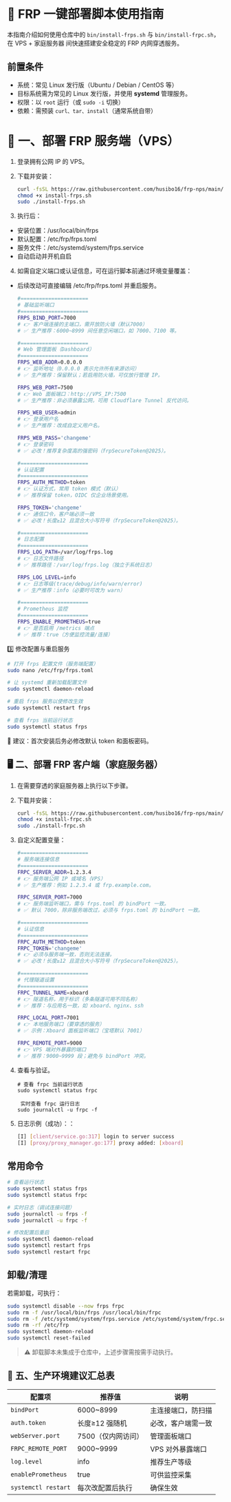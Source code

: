 # 🧭 FRP 一键部署脚本使用指南

本指南介绍如何使用仓库中的 `bin/install-frps.sh` 与 `bin/install-frpc.sh`，在 VPS + 家庭服务器 间快速搭建安全稳定的 FRP 内网穿透服务。

## 前置条件
- 系统：常见 Linux 发行版（Ubuntu / Debian / CentOS 等）
- 目标系统需为常见的 Linux 发行版，并使用 **systemd** 管理服务。
- 权限：以 `root` 运行（或 `sudo -i` 切换）
- 依赖：需预装 `curl、tar、install`（通常系统自带）

# 🚀 一、部署 FRP 服务端（VPS）

1. 登录拥有公网 IP 的 VPS。
2. 下载并安装：

   ```bash
   curl -fsSL https://raw.githubusercontent.com/husibo16/frp-nps/main/bin/install-frps.sh -o install-frps.sh
   chmod +x install-frps.sh
   sudo ./install-frps.sh
   ```

3. 执行后：
 - 安装位置：/usr/local/bin/frps
 - 默认配置：/etc/frp/frps.toml
 - 服务文件：/etc/systemd/system/frps.service
 - 自动启动并开机自启

4. 如需自定义端口或认证信息，可在运行脚本前通过环境变量覆盖：
 - 后续改动可直接编辑 /etc/frp/frps.toml 并重启服务。
   ```bash
   #======================
   # 基础监听端口
   #======================
   FRPS_BIND_PORT=7000      
   # 👉 客户端连接的主端口，需开放防火墙（默认7000）
   # ✅ 生产推荐：6000~8999 间任意空闲端口，如 7000、7100 等。

   #======================
   # Web 管理面板（Dashboard）
   #======================
   FRPS_WEB_ADDR=0.0.0.0    
   # 👉 监听地址（0.0.0.0 表示允许所有来源访问）
   # ✅ 生产推荐：保留默认；若启用防火墙，可仅放行管理 IP。

   FRPS_WEB_PORT=7500       
   # 👉 Web 面板端口：http://VPS_IP:7500
   # ✅ 生产推荐：非必须暴露公网，可用 Cloudflare Tunnel 反代访问。

   FRPS_WEB_USER=admin      
   # 👉 登录用户名
   # ✅ 生产推荐：改成自定义用户名。

   FRPS_WEB_PASS='changeme'
   # 👉 登录密码
   # ✅ 必改！推荐复杂度高的强密码（frpSecureToken@2025）。

   #======================
   # 认证配置
   #======================
   FRPS_AUTH_METHOD=token   
   # 👉 认证方式，常用 token 模式（默认）
   # ✅ 推荐保留 token，OIDC 仅企业场景使用。

   FRPS_TOKEN='changeme'
   # 👉 通信口令，客户端必须一致
   # ✅ 必改！长度≥12 且混合大小写符号（frpSecureToken@2025）。

   #======================
   # 日志配置
   #======================
   FRPS_LOG_PATH=/var/log/frps.log
   # 👉 日志文件路径
   # ✅ 推荐路径：/var/log/frps.log（独立于系统日志）

   FRPS_LOG_LEVEL=info
   # 👉 日志等级(trace/debug/info/warn/error)
   # ✅ 生产推荐：info（必要时可改为 warn）

   #======================
   # Prometheus 监控
   #======================
   FRPS_ENABLE_PROMETHEUS=true
   # 👉 是否启用 /metrics 端点
   # ✅ 推荐：true（方便监控流量/连接）

   ```

3️⃣ 修改配置与重启服务

   ```bash
# 打开 frps 配置文件（服务端配置）
sudo nano /etc/frp/frps.toml

# 让 systemd 重新加载配置文件
sudo systemctl daemon-reload

# 重启 frps 服务以使修改生效
sudo systemctl restart frps

# 查看 frps 当前运行状态
sudo systemctl status frps

   ```
🔐 建议：首次安装后务必修改默认 token 和面板密码。

## 🖥️ 二、部署 FRP 客户端（家庭服务器）

1. 在需要穿透的家庭服务器上执行以下步骤。
2. 下载并安装：

   ```bash
   curl -fsSL https://raw.githubusercontent.com/husibo16/frp-nps/main/bin/install-frpc.sh -o install-frpc.sh
   chmod +x install-frpc.sh
   sudo ./install-frpc.sh
   ```

3. 自定义配置变量：

   ```bash
   #======================
   # 服务端连接信息
   #======================
   FRPC_SERVER_ADDR=1.2.3.4
   # 👉 服务端公网 IP 或域名（VPS）
   # ✅ 生产推荐：例如 1.2.3.4 或 frp.example.com。

   FRPC_SERVER_PORT=7000
   # 👉 服务端监听端口，需与 frps.toml 的 bindPort 一致。
   # ✅ 默认 7000，除非服务端改过，必须与 frps.toml 的 bindPort 一致。

   #======================
   # 认证信息
   #======================
   FRPC_AUTH_METHOD=token
   FRPC_TOKEN='changeme'
   # 👉 必须与服务端一致，否则无法连接。
   # ✅ 必改！长度≥12 且混合大小写符号（frpSecureToken@2025）。

   #======================
   # 代理隧道设置
   #======================
   FRPC_TUNNEL_NAME=xboard
   # 👉 隧道名称，用于标识（多条隧道可用不同名称）
   # ✅ 推荐：与应用名一致，如 xboard、nginx、ssh

   FRPC_LOCAL_PORT=7001
   # 👉 本地服务端口（要穿透的服务）
   # ✅ 示例：Xboard 面板监听端口（宝塔默认 7001）

   FRPC_REMOTE_PORT=9000
   # 👉 VPS 端对外暴露的端口
   # ✅ 推荐：9000~9999 段；避免与 bindPort 冲突。


4. 查看与验证。
   ```
   # 查看 frpc 当前运行状态
   sudo systemctl status frpc
   
    实时查看 frpc 运行日志
   sudo journalctl -u frpc -f
   ```
6. 日志示例（成功）：：

   ```bash
   [I] [client/service.go:317] login to server success
   [I] [proxy/proxy_manager.go:177] proxy added: [xboard]

   ```

## 常用命令

```bash
# 查看运行状态
sudo systemctl status frps
sudo systemctl status frpc

# 实时日志（调试连接问题）
sudo journalctl -u frps -f
sudo journalctl -u frpc -f

# 修改配置后重启
sudo systemctl daemon-reload
sudo systemctl restart frps
sudo systemctl restart frpc

```

## 卸载/清理

若需卸载，可执行：

```bash
sudo systemctl disable --now frps frpc
sudo rm -f /usr/local/bin/frps /usr/local/bin/frpc
sudo rm -f /etc/systemd/system/frps.service /etc/systemd/system/frpc.service
sudo rm -rf /etc/frp
sudo systemctl daemon-reload
sudo systemctl reset-failed
```
> ⚠️ 卸载脚本未集成于仓库中，上述步骤需按需手动执行。


## 🧩 五、生产环境建议汇总表

| 配置项                 | 推荐值         | 说明         |
| ------------------- | ----------- | ---------- |
| `bindPort`          | 6000~8999   | 主连接端口，防扫描  |
| `auth.token`        | 长度≥12 强随机   | 必改，客户端需一致  |
| `webServer.port`    | 7500（仅内网访问） | 管理面板端口     |
| `FRPC_REMOTE_PORT`  | 9000~9999   | VPS 对外暴露端口 |
| `log.level`         | info        | 推荐生产等级     |
| `enablePrometheus`  | true        | 可供监控采集     |
| `systemctl restart` | 每次改配置后执行    | 确保生效       |




